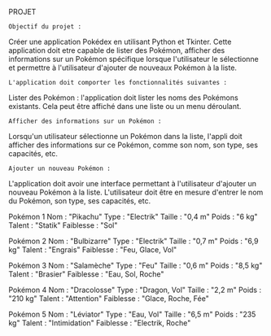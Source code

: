 PROJET

    Objectif du projet :
Créer une application Pokédex en utilisant Python et Tkinter. Cette application doit etre capable de lister des Pokémon, afficher des informations sur un Pokémon spécifique lorsque l'utilisateur le sélectionne et permettre à l'utilisateur d'ajouter de nouveaux Pokémon à la liste.

    L'application doit comporter les fonctionnalités suivantes :
Lister des Pokémon : l'application doit lister les noms des Pokémons existants. Cela peut être affiché dans une liste ou un menu déroulant.

    Afficher des informations sur un Pokémon :
Lorsqu'un utilisateur sélectionne un Pokémon dans la liste, l'appli doit afficher  des informations sur ce Pokémon, comme son nom, son type, ses capacités, etc. 

    Ajouter un nouveau Pokémon : 
L'application doit avoir une interface permettant à l'utilisateur d'ajouter un nouveau Pokémon à la liste. L'utilisateur doit être en mesure d'entrer le nom du Pokémon, son type, ses capacités, etc. 

Pokémon 1
Nom : "Pikachu"
Type : "Electrik"
Taille : "0,4 m"
Poids : "6 kg"
Talent : "Statik"
Faiblesse : "Sol"

Pokémon 2
Nom : "Bulbizarre"
Type : "Electrik"
Taille : "0,7 m"
Poids : "6,9 kg"
Talent : "Engrais"
Faiblesse : "Feu, Glace, Vol"

Pokémon 3
Nom : "Salamèche"
Type : "Feu"
Taille : "0,6 m"
Poids : "8,5 kg"
Talent : "Brasier"
Faiblesse : "Eau, Sol, Roche"


Pokémon 4
Nom : "Dracolosse"
Type : "Dragon, Vol"
Taille : "2,2 m"
Poids : "210 kg"
Talent : "Attention"
Faiblesse : "Glace, Roche, Fée"

Pokémon 5
Nom : "Léviator"
Type : "Eau, Vol"
Taille : "6,5 m"
Poids : "235 kg"
Talent : "Intimidation"
Faiblesse : "Electrik, Roche"

